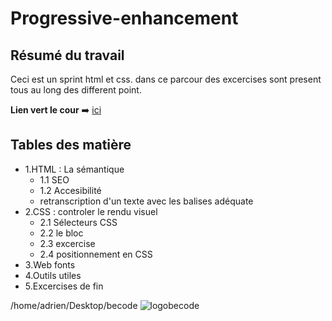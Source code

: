 # Progressive-enhancement

## Résumé du travail
Ceci est un sprint html et css. dans ce parcour des excercises sont present tous au long des different point.

**Lien vert le cour** :arrow_right: [ici](https://github.com/becodeorg/CRL-Woods-3.21/blob/master/LearningPath/01-Prairie/05.HTML-CSS/progressive-enhancement/readme.md)

## Tables des matière
* 1.HTML : La sémantique 
    * 1.1 SEO
    * 1.2 Accesibilité
    * retranscription d'un texte avec les balises adéquate
* 2.CSS : controler le rendu visuel
    * 2.1 Sélecteurs CSS
    * 2.2 le bloc 
    * 2.3 excercise
    * 2.4 positionnement en CSS
* 3.Web fonts 
* 4.Outils utiles 
* 5.Excercises de fin

/home/adrien/Desktop/becode
![logobecode](markdown/images/becode.png)